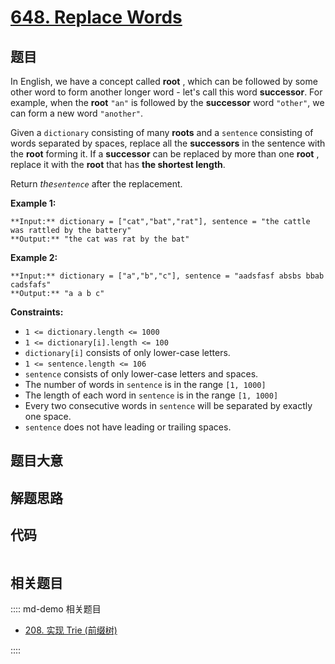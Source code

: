 # [648. Replace Words](https://leetcode.com/problems/replace-words)

## 题目

In English, we have a concept called **root** , which can be followed by some
other word to form another longer word - let's call this word **successor**.
For example, when the **root** `"an"` is followed by the **successor** word
`"other"`, we can form a new word `"another"`.

Given a `dictionary` consisting of many **roots** and a `sentence` consisting
of words separated by spaces, replace all the **successors** in the sentence
with the **root** forming it. If a **successor** can be replaced by more than
one **root** , replace it with the **root** that has **the shortest length**.

Return _the`sentence`_ after the replacement.



**Example 1:**

    
    
    **Input:** dictionary = ["cat","bat","rat"], sentence = "the cattle was rattled by the battery"
    **Output:** "the cat was rat by the bat"
    

**Example 2:**

    
    
    **Input:** dictionary = ["a","b","c"], sentence = "aadsfasf absbs bbab cadsfafs"
    **Output:** "a a b c"
    



**Constraints:**

  * `1 <= dictionary.length <= 1000`
  * `1 <= dictionary[i].length <= 100`
  * `dictionary[i]` consists of only lower-case letters.
  * `1 <= sentence.length <= 106`
  * `sentence` consists of only lower-case letters and spaces.
  * The number of words in `sentence` is in the range `[1, 1000]`
  * The length of each word in `sentence` is in the range `[1, 1000]`
  * Every two consecutive words in `sentence` will be separated by exactly one space.
  * `sentence` does not have leading or trailing spaces.


## 题目大意

## 解题思路

## 代码

```javascript

```

## 相关题目

:::: md-demo 相关题目
- [208. 实现 Trie (前缀树)](https://leetcode.com/problems/implement-trie-prefix-tree)

::::
